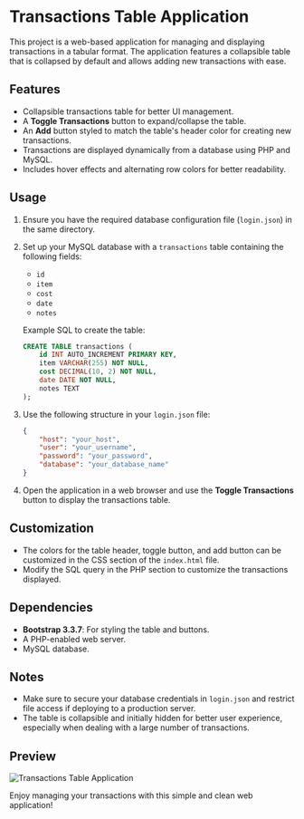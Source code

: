 # Transactions Table Application
This project is a web-based application for managing and displaying transactions in a tabular format. The application features a collapsible table that is collapsed by default and allows adding new transactions with ease.

## Features

- Collapsible transactions table for better UI management.
- A **Toggle Transactions** button to expand/collapse the table.
- An **Add** button styled to match the table's header color for creating new transactions.
- Transactions are displayed dynamically from a database using PHP and MySQL.
- Includes hover effects and alternating row colors for better readability.

## Usage

1. Ensure you have the required database configuration file (`login.json`) in the same directory.
2. Set up your MySQL database with a `transactions` table containing the following fields:
   - `id`
   - `item`
   - `cost`
   - `date`
   - `notes`

   Example SQL to create the table:
   ```sql
   CREATE TABLE transactions (
       id INT AUTO_INCREMENT PRIMARY KEY,
       item VARCHAR(255) NOT NULL,
       cost DECIMAL(10, 2) NOT NULL,
       date DATE NOT NULL,
       notes TEXT
   );
   ```

3. Use the following structure in your `login.json` file:
   ```json
   {
       "host": "your_host",
       "user": "your_username",
       "password": "your_password",
       "database": "your_database_name"
   }
   ```

4. Open the application in a web browser and use the **Toggle Transactions** button to display the transactions table.

## Customization

- The colors for the table header, toggle button, and add button can be customized in the CSS section of the `index.html` file.
- Modify the SQL query in the PHP section to customize the transactions displayed.

## Dependencies

- **Bootstrap 3.3.7**: For styling the table and buttons.
- A PHP-enabled web server.
- MySQL database.

## Notes

- Make sure to secure your database credentials in `login.json` and restrict file access if deploying to a production server.
- The table is collapsible and initially hidden for better user experience, especially when dealing with a large number of transactions.

## Preview

![Transactions Table Application](https://via.placeholder.com/800x400?text=Preview+Image)

Enjoy managing your transactions with this simple and clean web application!
```